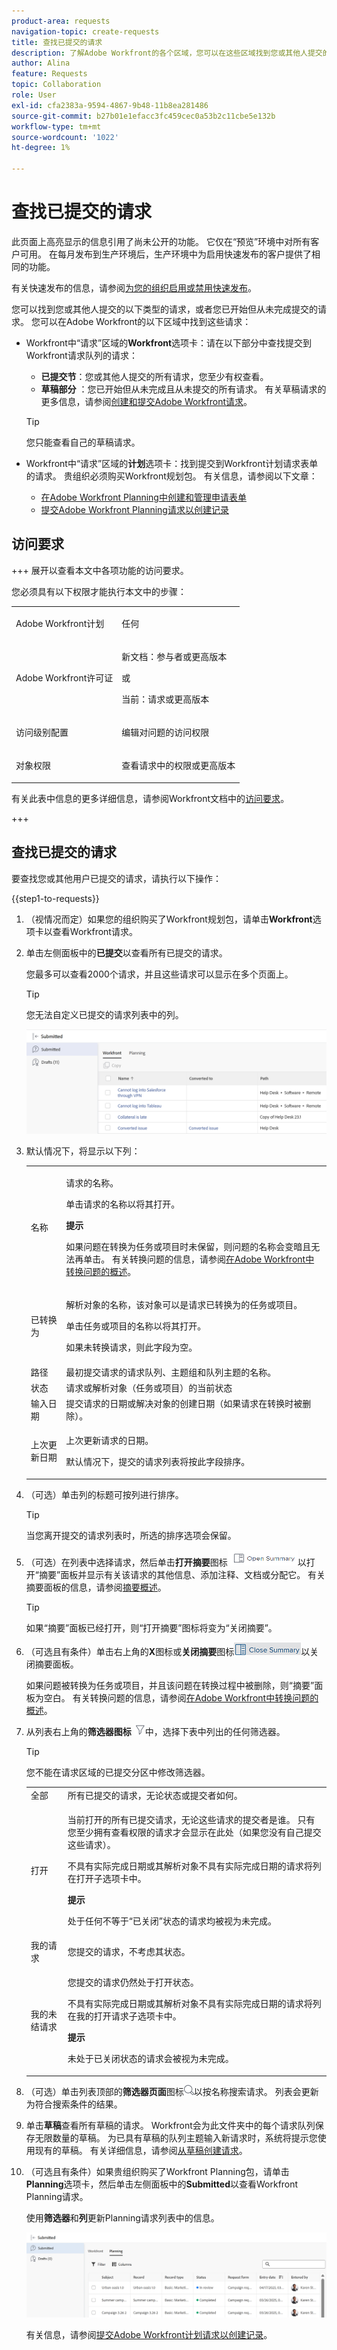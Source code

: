```yaml
---
product-area: requests
navigation-topic: create-requests
title: 查找已提交的请求
description: 了解Adobe Workfront的各个区域，您可以在这些区域找到您或其他人提交的请求，或者您从未提交并另存为草稿的请求。
author: Alina
feature: Requests
topic: Collaboration
role: User
exl-id: cfa2383a-9594-4867-9b48-11b8ea281486
source-git-commit: b27b01e1efacc3fc459cec0a53b2c11cbe5e132b
workflow-type: tm+mt
source-wordcount: '1022'
ht-degree: 1%

---
```


# 查找已提交的请求

<span class="preview">此页面上高亮显示的信息引用了尚未公开的功能。 它仅在“预览”环境中对所有客户可用。 在每月发布到生产环境后，生产环境中为启用快速发布的客户提供了相同的功能。</span>

<span class="preview">有关快速发布的信息，请参阅[为您的组织启用或禁用快速发布](/help/quicksilver/administration-and-setup/set-up-workfront/configure-system-defaults/enable-fast-release-process.md)。</span>

您可以找到您或其他人提交的以下类型的请求，或者您已开始但从未完成提交的请求。 您可以在Adobe Workfront的以下区域中找到这些请求：

* Workfront中“请求”区域的&#x200B;**Workfront**&#x200B;选项卡：请在以下部分中查找提交到Workfront请求队列的请求：
   * **已提交节**：您或其他人提交的所有请求，您至少有权查看。
   * **草稿部分** ：您已开始但从未完成且从未提交的所有请求。 有关草稿请求的更多信息，请参阅[创建和提交Adobe Workfront请求](../../../manage-work/requests/create-requests/create-submit-requests.md)。

  >[!TIP]
  >
  >您只能查看自己的草稿请求。

* Workfront中“请求”区域的&#x200B;**计划**&#x200B;选项卡：找到提交到Workfront计划请求表单的请求。 贵组织必须购买Workfront规划包。 有关信息，请参阅以下文章：

   * [在Adobe Workfront Planning中创建和管理申请表单](/help/quicksilver/planning/requests/create-request-form.md)
   * [提交Adobe Workfront Planning请求以创建记录](/help/quicksilver/planning/requests/submit-requests.md)


## 访问要求

+++ 展开以查看本文中各项功能的访问要求。

您必须具有以下权限才能执行本文中的步骤：

<table style="table-layout:auto"> 
 <col> 
 <col> 
 <tbody> 
  <tr> 
   <td role="rowheader">Adobe Workfront计划</td> 
   <td> <p>任何 </p> </td> 
  </tr> 
  <tr> 
   <td role="rowheader">Adobe Workfront许可证</td> 
   <td> <p>新文档：参与者或更高版本</p>
   或
   <p>当前：请求或更高版本</p>
    </td> 
  </tr> 
  <tr> 
   <td role="rowheader">访问级别配置</td> 
   <td><p>编辑对问题的访问权限</p></td> 
  </tr>
  <tr>
   <td role="rowheader">对象权限</td> 
   <td><p>查看请求中的权限或更高版本</p></td> 
  </tr> 
 </tbody> 
</table>

有关此表中信息的更多详细信息，请参阅Workfront文档中的[访问要求](/help/quicksilver/administration-and-setup/add-users/access-levels-and-object-permissions/access-level-requirements-in-documentation.md)。

+++

## 查找已提交的请求

要查找您或其他用户已提交的请求，请执行以下操作：

{{step1-to-requests}}

1. （视情况而定）如果您的组织购买了Workfront规划包，请单击&#x200B;**Workfront**&#x200B;选项卡以查看Workfront请求。
1. 单击左侧面板中的&#x200B;**已提交**&#x200B;以查看所有已提交的请求。

   您最多可以查看2000个请求，并且这些请求可以显示在多个页面上。

   >[!TIP]
   >
   >您无法自定义已提交的请求列表中的列。

   ![](assets/nwe-submitted-requests-new-list-350x57.png)


1. 默认情况下，将显示以下列：

   <table style="table-layout:auto"> 
      <col> 
      <col> 
      <tbody> 
      <tr> 
         <td role="rowheader">名称</td> 
         <td> <p>请求的名称。</p> <p>单击请求的名称以将其打开。 </p> <p><b>提示</b>

   如果问题在转换为任务或项目时未保留，则问题的名称会变暗且无法再单击。 有关转换问题的信息，请参阅<a href="../../../manage-work/issues/convert-issues/convert-issues.md" class="MCXref xref">在Adobe Workfront中转换问题的概述</a>。 </p> </td>
   </tr> 
      <tr> 
         <td role="rowheader">已转换为</td> 
         <td> <p>解析对象的名称，该对象可以是请求已转换为的任务或项目。 </p> <p>单击任务或项目的名称以将其打开。 </p> <p>如果未转换请求，则此字段为空。 </p> </td> 
      </tr> 
      <tr> 
         <td role="rowheader">路径</td> 
         <td>最初提交请求的请求队列、主题组和队列主题的名称。 </td> 
      </tr> 
      <tr> 
         <td role="rowheader">状态</td> 
         <td>请求或解析对象（任务或项目）的当前状态</td> 
      </tr> 
      <tr> 
         <td role="rowheader">输入日期</td> 
         <td>提交请求的日期或解决对象的创建日期（如果请求在转换时被删除）。 </td> 
      </tr> 
      <tr> 
         <td role="rowheader">上次更新日期</td> 
         <td> <p>上次更新请求的日期。</p> <p>默认情况下，提交的请求列表将按此字段排序。 </p> </td> 
      </tr> 
      </tbody> 
      </table>

1. （可选）单击列的标题可按列进行排序。

   >[!TIP]
   >
   >当您离开提交的请求列表时，所选的排序选项会保留。

1. （可选）在列表中选择请求，然后单击&#x200B;**打开摘要**&#x200B;图标![](assets/open-summary-with-text-nwe.png)以打开“摘要”面板并显示有关该请求的其他信息、添加注释、文档或分配它。 有关摘要面板的信息，请参阅[摘要概述](../../../workfront-basics/the-new-workfront-experience/summary-overview.md)。

   >[!TIP]
   >
   >如果“摘要”面板已经打开，则“打开摘要”图标将变为“关闭摘要”。

1. （可选且有条件）单击右上角的&#x200B;**X**&#x200B;图标或&#x200B;**关闭摘要**&#x200B;图标![](assets/close-summary-with-text-nwe.png)以关闭摘要面板。

   如果问题被转换为任务或项目，并且该问题在转换过程中被删除，则“摘要”面板为空白。 有关转换问题的信息，请参阅[在Adobe Workfront中转换问题的概述](../../../manage-work/issues/convert-issues/convert-issues.md)。

1. 从列表右上角的&#x200B;**筛选器图标** ![](assets/filter-nwepng.png)中，选择下表中列出的任何筛选器。

   >[!TIP]
   >
   >您不能在请求区域的已提交分区中修改筛选器。

   <table style="table-layout:auto"> 
    <col> 
    <col> 
    <tbody> 
     <tr> 
      <td role="rowheader">全部</td> 
      <td>所有已提交的请求，无论状态或提交者如何。</td> 
     </tr> 
     <tr> 
      <td role="rowheader">打开</td> 
      <td> <p>当前打开的所有已提交请求，无论这些请求的提交者是谁。 只有您至少拥有查看权限的请求才会显示在此处（如果您没有自己提交这些请求）。 </p> <p>不具有实际完成日期或其解析对象不具有实际完成日期的请求将列在打开子选项卡中。</p> <p><b>提示</b>

   处于任何不等于“已关闭”状态的请求均被视为未完成。</p> </td>
   </tr> 
     <tr> 
      <td role="rowheader">我的请求</td> 
      <td>您提交的请求，不考虑其状态。 </td> 
     </tr> 
     <tr> 
      <td role="rowheader">我的未结请求</td> 
      <td> <p>您提交的请求仍然处于打开状态。 </p> <p>不具有实际完成日期或其解析对象不具有实际完成日期的请求将列在我的打开请求子选项卡中。 </p> <p><b>提示</b>

   未处于已关闭状态的请求会被视为未完成。</p> </td>
   </tr> 
    </tbody> 
   </table>

1. （可选）单击列表顶部的&#x200B;**筛选器页面**&#x200B;图标![](assets/search-icon.png)以按名称搜索请求。 列表会更新为符合搜索条件的结果。

   <!--
   <li value="9" data-mc-conditions="QuicksilverOrClassic.Draft mode"> <p>Click the <strong>Complete</strong> subtab to view requests that have been completed.</p> <p>(NOTE: this step will stay drafted even after release. We can't see Completed at this time!) <br>Requests with an Actual Completion Date or whose resolving object has an Actual Completion Date are listed in the Complete subtab.<br>Once a request receives an Actual Completion Date, it stays in the Recently Completed area for 10 business days. After that, it is moved to the Completed area. <br>For information about resolving and resolvable objects, see the article <a href="../../../manage-work/issues/convert-issues/resolving-and-resolvable-objects.md" class="MCXref xref">Overview of Resolving and Resolvable Objects </a>.</p> </li>
   -->

   <!--
   <li value="10" data-mc-conditions="QuicksilverOrClassic.Draft mode">(Optional) Select an option from the <strong>Sort by</strong> drop-down menu to sort the requests by the following criteria:   (NOTE: this step will stay drafted even after release. We can't see Completed at this time!)  
   <ul>
   <li><strong>Assigned To</strong>: Requests are sorted alphabetically by the name of the assignee using the following criteria: 
   <ul>
   <li>All requests assigned to users are sorted first, in the order of the users' names.</li>
   <li>Requests assigned to job roles are sorted secondly, in the order of the job roles' names and are listed after all the requests assigned to users.</li>
   <li>Requests that are assigned to teams are sorted last, in the order of the teams' names and are listed after all the requests assigned to users and those assigned to job roles.</li>
   <li>All unassigned requests are listed last, in the order of their Entry Date. </li>
   </ul></li>
   <li><strong>Submitted On</strong>: Requests are sorted chronologically by the date when they were submitted.</li>
   <li><strong>Recently Updated</strong> (this is the default): Requests are sorted chronologically by the date of their last update.</li>
   <li><strong>Name</strong>: Requests are sorted alphabetically by name. </li>
   <li><strong>Priority</strong>: Requests are sorted in the order of their priority.</li>
   <li><strong>Queue</strong>: Requests are sorted alphabetically by the name of the requests queue where they were submitted. </li>
   <li><strong>Status</strong>: Requests are sorted alphabetically by their status. </li>
   </ul></li>
   -->

1. 单击&#x200B;**草稿**&#x200B;查看所有草稿的请求。 Workfront会为此文件夹中的每个请求队列保存无限数量的草稿。 为已具有草稿的队列主题输入新请求时，系统将提示您使用现有的草稿。 有关详细信息，请参阅[从草稿创建请求](../../../manage-work/requests/create-requests/create-requests-from-drafts.md)。

1. （可选且有条件）如果贵组织购买了Workfront Planning包，请单击&#x200B;**Planning**&#x200B;选项卡，然后单击左侧面板中的&#x200B;**Submitted**&#x200B;以查看Workfront Planning请求。

   使用&#x200B;**筛选器**&#x200B;和&#x200B;**列**&#x200B;更新Planning请求列表中的信息。

   ![](assets/workfront-planning-tab-submitted-section-in-requests-area.png)

   有关信息，请参阅[提交Adobe Workfront计划请求以创建记录](/help/quicksilver/planning/requests/submit-requests.md)。



